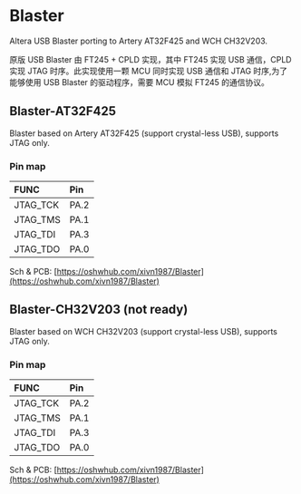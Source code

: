 # Blaster
Altera USB Blaster porting to Artery AT32F425 and WCH CH32V203.

原版 USB Blaster 由 FT245 + CPLD 实现，其中 FT245 实现 USB 通信，CPLD 实现 JTAG 时序。此实现使用一颗 MCU 同时实现 USB 通信和 JTAG 时序,为了能够使用 USB Blaster 的驱动程序，需要 MCU 模拟 FT245 的通信协议。

## Blaster-AT32F425
Blaster based on Artery AT32F425 (support crystal-less USB), supports JTAG only.

### Pin map
|  FUNC    | Pin   |
|  :----   | :---- |
| JTAG_TCK | PA.2  |
| JTAG_TMS | PA.1  |
| JTAG_TDI | PA.3  |
| JTAG_TDO | PA.0  |

Sch & PCB: [https://oshwhub.com/xivn1987/Blaster](https://oshwhub.com/xivn1987/Blaster)

## Blaster-CH32V203 (not ready)
Blaster based on WCH CH32V203 (support crystal-less USB), supports JTAG only.

### Pin map
|  FUNC    | Pin   |
|  :----   | :---- |
| JTAG_TCK | PA.2  |
| JTAG_TMS | PA.1  |
| JTAG_TDI | PA.3  |
| JTAG_TDO | PA.0  |

Sch & PCB: [https://oshwhub.com/xivn1987/Blaster](https://oshwhub.com/xivn1987/Blaster)
